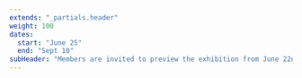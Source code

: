 ```yaml
---
extends: "_partials.header"
weight: 100
dates:
  start: "June 25"
  end: "Sept 10"
subHeader: "Members are invited to preview the exhibition from June 22nd through June 24th"
---
```

